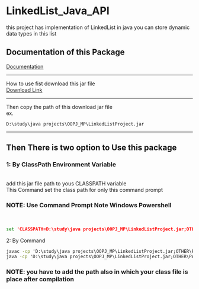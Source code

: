 # LinkedList_Java_API
this project has implementation of LinkedList in java you can store dynamic data types in this list 
<h2>Documentation of this Package</h2>
<a href="https://codewithmk.site/java%20package/">Documentation</a><hr>
How to use 
fist download this jar file <br>
<a href="https://github.com/MakawanaMohit/LinkedList_Java_API/blob/main/LinkedListProject.jar">Download Link</a><hr>
Then copy the path of this download jar file <br>
ex.<br>

```D:\study\java projects\OOPJ_MP\LinkedListProject.jar```<hr>
<h2>Then There is two option to Use this package </h2>

<h3>1: By ClassPath Environment Variable </h3><br>
add this jar file path to yous CLASSPATH variable <br>
This Command set the class path for only this command prompt<br>
<h3>NOTE: Use Command Prompt Note Windows Powershell</h3><br>

  
```cmd
set 'CLASSPATH=D:\study\java projects\OOPJ_MP\LinkedListProject.jar;OTHER\PATH'
```

2: By Command
```cmd
javac -cp 'D:\study\java projects\OOPJ_MP\LinkedListProject.jar;OTHER\PATH' yourjavafile.java
java -cp 'D:\study\java projects\OOPJ_MP\LinkedListProject.jar;OTHER\PATH' yourclassname
```
<h3>NOTE: you have to add the path also in which your class file is place after compilation </h3>
